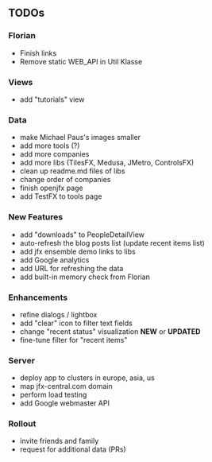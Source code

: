 ## TODOs

### Florian

- Finish links
- Remove static WEB_API in Util Klasse

### Views

- add "tutorials" view

### Data
- make Michael Paus's images smaller
- add more tools (?)
- add more companies
- add more libs (TilesFX, Medusa, JMetro, ControlsFX)
- clean up readme.md files of libs
- change order of companies
- finish openjfx page
- add TestFX to tools page

### New Features
- add "downloads" to PeopleDetailView
- auto-refresh the blog posts list (update recent items list)
- add jfx ensemble demo links to libs
- add Google analytics
- add URL for refreshing the data
- add built-in memory check from Florian

### Enhancements
- refine dialogs / lightbox
- add "clear" icon to filter text fields
- change "recent status" visualization **NEW** or **UPDATED**
- fine-tune filter for "recent items"

### Server
- deploy app to clusters in europe, asia, us
- map jfx-central.com domain
- perform load testing
- add Google webmaster API

### Rollout
- invite friends and family
- request for additional data (PRs)


